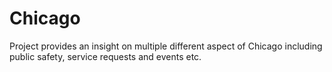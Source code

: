 # Chicago
Project provides an insight on multiple different aspect of Chicago including public safety, service requests and events etc.
